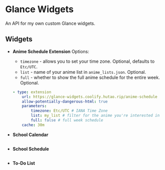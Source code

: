 # Glance Widgets
An API for my own custom Glance widgets.

## Widgets
- **Anime Schedule Extension**
    Options:
    - `timezone` - allows you to set your time zone. Optional, defaults to `Etc/UTC`.
    - `list` - name of your anime list in `anime_lists.json`. Optional.
    - `full` - whether to show the full anime schedule for the entire week. Optional.

    ```yaml
    - type: extension
        url: https://glance-widgets.coolify.hutao.rip/anime-schedule
        allow-potentially-dangerous-html: true
        parameters:
            timezone: Etc/UTC # IANA Time Zone
            list: my_list # filter for the anime you're interested in
            full: false # full week schedule
        cache: 30m
    ```

- **School Calendar**
    ```yaml
    ```
- **School Schedule**
    ```yaml
    ```
- **To-Do List**
    ```yaml
    ```
